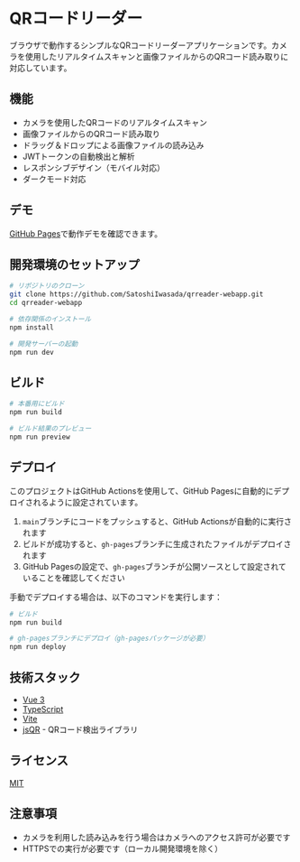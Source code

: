 # QRコードリーダー

ブラウザで動作するシンプルなQRコードリーダーアプリケーションです。カメラを使用したリアルタイムスキャンと画像ファイルからのQRコード読み取りに対応しています。

## 機能

- カメラを使用したQRコードのリアルタイムスキャン
- 画像ファイルからのQRコード読み取り
- ドラッグ＆ドロップによる画像ファイルの読み込み
- JWTトークンの自動検出と解析
- レスポンシブデザイン（モバイル対応）
- ダークモード対応

## デモ

[GitHub Pages](https://satoshiiwasada.github.io/qrreader-webapp/)で動作デモを確認できます。

## 開発環境のセットアップ

```bash
# リポジトリのクローン
git clone https://github.com/SatoshiIwasada/qrreader-webapp.git
cd qrreader-webapp

# 依存関係のインストール
npm install

# 開発サーバーの起動
npm run dev
```

## ビルド

```bash
# 本番用にビルド
npm run build

# ビルド結果のプレビュー
npm run preview
```

## デプロイ

このプロジェクトはGitHub Actionsを使用して、GitHub Pagesに自動的にデプロイされるように設定されています。

1. `main`ブランチにコードをプッシュすると、GitHub Actionsが自動的に実行されます
2. ビルドが成功すると、`gh-pages`ブランチに生成されたファイルがデプロイされます
3. GitHub Pagesの設定で、`gh-pages`ブランチが公開ソースとして設定されていることを確認してください

手動でデプロイする場合は、以下のコマンドを実行します：

```bash
# ビルド
npm run build

# gh-pagesブランチにデプロイ（gh-pagesパッケージが必要）
npm run deploy
```

## 技術スタック

- [Vue 3](https://v3.vuejs.org/)
- [TypeScript](https://www.typescriptlang.org/)
- [Vite](https://vitejs.dev/)
- [jsQR](https://github.com/cozmo/jsQR) - QRコード検出ライブラリ

## ライセンス

[MIT](LICENSE)

## 注意事項

- カメラを利用した読み込みを行う場合はカメラへのアクセス許可が必要です
- HTTPSでの実行が必要です（ローカル開発環境を除く）
